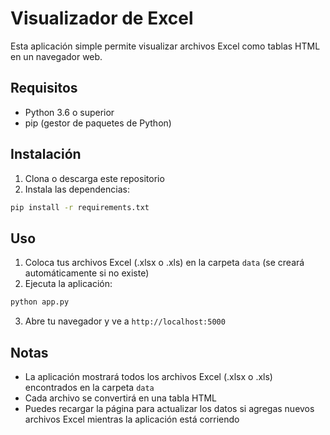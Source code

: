 # Visualizador de Excel

Esta aplicación simple permite visualizar archivos Excel como tablas HTML en un navegador web.

## Requisitos

- Python 3.6 o superior
- pip (gestor de paquetes de Python)

## Instalación

1. Clona o descarga este repositorio
2. Instala las dependencias:

```bash
pip install -r requirements.txt
```

## Uso

1. Coloca tus archivos Excel (.xlsx o .xls) en la carpeta `data` 
   (se creará automáticamente si no existe)
2. Ejecuta la aplicación:

```bash
python app.py
```

3. Abre tu navegador y ve a `http://localhost:5000`

## Notas

- La aplicación mostrará todos los archivos Excel (.xlsx o .xls) encontrados en la carpeta `data`
- Cada archivo se convertirá en una tabla HTML
- Puedes recargar la página para actualizar los datos si agregas nuevos archivos Excel mientras la aplicación está corriendo